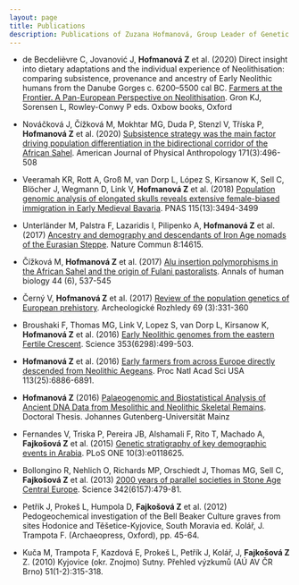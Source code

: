 ```yaml
---
layout: page
title: Publications
description: Publications of Zuzana Hofmanová, Group Leader of Genetic History Group at Max Planck Institute for Evolutionary Anthropology.
---
```


* de Becdelièvre C, Jovanović J, **Hofmanová Z** et al. (2020) Direct insight into dietary adaptations and the individual experience of Neolithisation: comparing subsistence, provenance and ancestry of Early Neolithic humans from the Danube Gorges c. 6200–5500 cal BC. [Farmers at the Frontier. A Pan-European Perspective on Neolithisation](https://www.oxbowbooks.com/oxbow/farmers-at-the-frontier.html). Gron KJ, Sorensen L, Rowley-Conwy P eds. Oxbow books, Oxford

* Nováčková J, Čížková M, Mokhtar MG, Duda P, Stenzl V, Tříska P, **Hofmanová Z** et al. (2020) [Subsistence strategy was the main factor driving population differentiation in the bidirectional corridor of the African Sahel](https://onlinelibrary.wiley.com/doi/abs/10.1002/ajpa.24001). American Journal of Physical Anthropology 171(3):496-508

* Veeramah KR, Rott A, Groß M, van Dorp L, López S, Kirsanow K, Sell C, Blöcher J, Wegmann D, Link V, **Hofmanová Z** et al. (2018) [Population genomic analysis of elongated skulls reveals extensive female-biased immigration in Early Medieval Bavaria](https://www.pnas.org/content/115/13/3494). PNAS 115(13):3494-3499

* Unterländer M, Palstra F, Lazaridis I, Pilipenko A, **Hofmanová Z** et al. (2017) [Ancestry and demography and descendants of Iron Age nomads of the Eurasian Steppe](https://www.nature.com/articles/ncomms14615). Nature Commun 8:14615.

* Čížková M, **Hofmanová Z** et al. (2017) [Alu insertion polymorphisms in the African Sahel and the origin of Fulani pastoralists](http://www.tandfonline.com/doi/abs/10.1080/03014460.2017.1328073). Annals of human biology 44 (6), 537-545

* Černý V, **Hofmanová Z** et al. (2017) [Review of the population genetics of European prehistory](http://www.arup.cas.cz/wp-content/uploads/2010/11/Archeologické-rozhledy-3_2017.pdf#page=4). Archeologické Rozhledy 69 (3):331-360

* Broushaki F, Thomas MG, Link V, Lopez S, van Dorp L, Kirsanow K, **Hofmanová Z** et al. (2016) [Early Neolithic genomes from the eastern Fertile Crescent](http://science.sciencemag.org/content/early/2016/07/13/science.aaf7943). Science 353(6298):499-503.

* **Hofmanová Z** et al. (2016) [Early farmers from across Europe directly descended from Neolithic Aegeans](http://www.pnas.org/content/113/25/6886). Proc Natl Acad Sci USA 113(25):6886-6891.

* **Hofmanová Z** (2016) [Palaeogenomic and Biostatistical Analysis of Ancient DNA Data from Mesolithic and Neolithic Skeletal Remains](https://publications.ub.uni-mainz.de/theses/volltexte/2017/100001355/pdf/100001355.pdf). Doctoral Thesis. Johannes Gutenberg-Universität Mainz

* Fernandes V, Triska P, Pereira JB, Alshamali F, Rito T, Machado A, **Fajkošová Z** et al. (2015) [Genetic stratigraphy of key demographic events in Arabia](http://journals.plos.org/plosone/article?id=10.1371%2Fjournal.pone.0118625). PLoS ONE 10(3):e0118625.

* Bollongino R, Nehlich O, Richards MP, Orschiedt J, Thomas MG, Sell C, **Fajkošová Z** et al. (2013) [2000 years of parallel societies in Stone Age Central Europe](http://science.sciencemag.org/content/342/6157/479). Science 342(6157):479-81.

* Petřík J, Prokeš L, Humpola D, **Fajkošová Z** et al. (2012) Pedogeochemical investigation of the Bell Beaker Culture graves from sites Hodonice and Těšetice-Kyjovice, South Moravia ed. Kolář, J. Trampota F. (Archaeopress, Oxford), pp. 45-64.

* Kuča M, Trampota F, Kazdová E, Prokeš L, Petřík J, Kolář, J, **Fajkošová Z** Z. (2010) Kyjovice (okr. Znojmo) Sutny. Přehled výzkumů (AÚ AV ČR Brno) 51(1-2):315-318.
